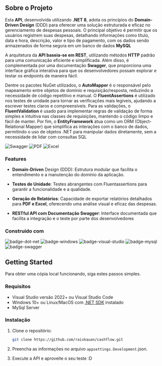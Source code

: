 ## Sobre o Projeto

Esta **API**, desenvolvida utilizando **.NET 8**, adota os princípios do **Domain-Driven Design** (DDD) para oferecer uma solução estruturada e eficaz no gerenciamento de despesas pessoais. O principal objetivo é permitir que os
usuários registrem suas despesas, detalhando informações como título, data e hora, descrição, valor e tipo de pagamento, com os dados sendo armazenados de forma segura em um banco de dados **MySQL**

A arquitetura da **API baseia-se em REST**, utilizando métodos **HTTP** padrão para uma comunicação eficiente e simplificada. Além disso, é complementada por uma documentação **Swagger**, que proporciona uma interface gráfica
interativa para que os desenvolvedores possam explorar e testar os endpoints de maneira fácil.

Dentre os pacotes NuGet utilizados, o **AutoMapper** é o responsável pelo mapeamento entre objetos de domínio e requisição/resposta, reduzindo a necessidade de código repetitivo e manual. O **FluentAssertions** é utilizado nos
testes de unidade para tornar as verificações mais legíveis, ajudando a escrever testes claros e compreensíveis. Para as validações, o **FluentValidation** é usado para implementar regras de validação de forma simples e intuitiva
nas classes de requisições, mantendo o código limpo e fácil de manter. Por fim, o **EntityFramework** atua como um ORM (Object-Relational Mapper) que simplifica as interações com o banco de dados, permitindo o uso de
objetos .NET para manipular dados diretamente, sem a necessidade de lidar com consultas SQL

![Swagger]
![PDF]
![Excel]

### Features

- **Domain-Driven** Design (DDD): Estrutura modular que facilita o entendimento e a manutenção do
domínio da aplicação.
 
- **Testes de Unidade**: Testes abrangentes com Fluentassertions para garantir a funcionalidade e a
qualidade.

- **Geração de Relatórios**: Capacidade de exportar relatórios detalhados para **PDF e Excel**, oferecendo uma análise visual e eficaz das despesas.

- **RESTful API com Documentação Swagger**: Interface documentada que facilita a integração e o teste por parte dos desenvolvedores

### Construído com

![badge-dot-net]
![badge-windows]
![badge-visual-studio]
![badge-mysql]
![badge-swagger]


## Getting Started

Para obter uma cópia local funcionando, siga estes passos simples.

### Requisitos

* Visual Studio versão 2022+ ou Visual Studio Code
* Windows 10+ ou Linux/MacOS com [.NET SDK][dot-net-sdk] instalado
* MySql Server

### Instalação

1. Clone o repositório:
    ```sh
    git clone https://github.com/raiskauan/cashflow.git
    ```

2. Preencha as informações no arquivo `appsettings.Development`.json.
3. Execute a API e aproveite o seu teste :D


<!-- Links -->
[dot-net-sdk]: https://dotnet.microsoft.com/en-us/download/dotnet/8.0

<!-- Imagens -->
[Swagger]: Imagens/Swagger.PNG
[Excel]: Imagens/Excel.PNG
[PDF]: Imagens/PDF.PNG

<!-- Badges -->

[badge-dot-net]: https://img.shields.io/badge/.NET-512BD4?logo=dotnet&logoColor=fff&style=for-the-badge

[badge-windows]: https://img.shields.io/badge/Windows-blue?style=for-the-badge&logo=Windows

[badge-visual-studio]: https://img.shields.io/badge/Visual%20Studio-blueviolet?style=for-the-badge&logo=visualstudio&logoColor=white

[badge-mysql]: https://img.shields.io/badge/MySQL-4479A1?logo=mysql&logoColor=fff&style=for-the-badge

[badge-swagger]: https://img.shields.io/badge/Swagger-85EA2D?logo=swagger&logoColor=000&style=for-the-badge

